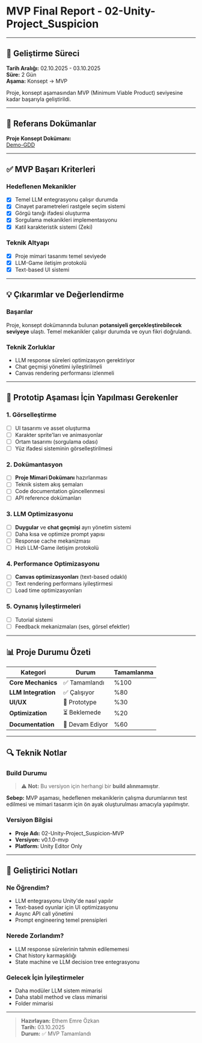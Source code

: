 # MVP Final Report - 02-Unity-Project_Suspicion

---

## 📅 Geliştirme Süreci

**Tarih Aralığı:** 02.10.2025 - 03.10.2025  
**Süre:** 2 Gün  
**Aşama:** Konsept → MVP

Proje, konsept aşamasından MVP (Minimum Viable Product) seviyesine kadar başarıyla geliştirildi.

---

## 📖 Referans Dokümanlar

**Proje Konsept Dokümanı:**  
[Demo-GDD](Docs/Demo-GDD/README.md)

---

## ✅ MVP Başarı Kriterleri

### Hedeflenen Mekanikler
- [x] Temel LLM entegrasyonu çalışır durumda
- [x] Cinayet parametreleri rastgele seçim sistemi
- [x] Görgü tanığı ifadesi oluşturma
- [x] Sorgulama mekanikleri implementasyonu
- [x] Katil karakteristik sistemi (Zeki)

### Teknik Altyapı
- [x] Proje mimari tasarımı temel seviyede
- [x] LLM-Game iletişim protokolü
- [x] Text-based UI sistemi

---

## 💡 Çıkarımlar ve Değerlendirme

### Başarılar
Proje, konsept dokümanında bulunan **potansiyeli gerçekleştirebilecek seviyeye** ulaştı. Temel mekanikler çalışır durumda ve oyun fikri doğrulandı.

### Teknik Zorluklar
- LLM response süreleri optimizasyon gerektiriyor
- Chat geçmişi yönetimi iyileştirilmeli
- Canvas rendering performansı izlenmeli

---

## 🔧 Prototip Aşaması İçin Yapılması Gerekenler

### 1. Görselleştirme
- [ ] UI tasarımı ve asset oluşturma
- [ ] Karakter sprite'ları ve animasyonlar
- [ ] Ortam tasarımı (sorgulama odası)
- [ ] Yüz ifadesi sisteminin görselleştirilmesi

### 2. Dokümantasyon
- [ ] **Proje Mimari Dokümanı** hazırlanması
- [ ] Teknik sistem akış şemaları
- [ ] Code documentation güncellenmesi
- [ ] API reference dokümanları

### 3. LLM Optimizasyonu
- [ ] **Duygular** ve **chat geçmişi** ayrı yönetim sistemi
- [ ] Daha kısa ve optimize prompt yapısı
- [ ] Response cache mekanizması
- [ ] Hızlı LLM-Game iletişim protokolü

### 4. Performance Optimizasyonu
- [ ] **Canvas optimizasyonları** (text-based odaklı)
- [ ] Text rendering performans iyileştirmesi
- [ ] Load time optimizasyonları

### 5. Oynanış İyileştirmeleri
- [ ] Tutorial sistemi
- [ ] Feedback mekanizmaları (ses, görsel efektler)

---

## 📊 Proje Durumu Özeti

| Kategori | Durum | Tamamlanma |
|----------|-------|------------|
| **Core Mechanics** | ✅ Tamamlandı | %100 |
| **LLM Integration** | ✅ Çalışıyor | %80 |
| **UI/UX** | 🚧 Prototype | %30 |
| **Optimization** | ⏳ Beklemede | %20 |
| **Documentation** | 📝 Devam Ediyor | %60 |

---

## 🔍 Teknik Notlar

### Build Durumu
> ⚠️ **Not:** Bu versiyon için herhangi bir **build alınmamıştır**. 

**Sebep:** MVP aşaması, hedeflenen mekaniklerin çalışma durumlarının test edilmesi ve mimari tasarım için ön ayak oluşturulması amacıyla yapılmıştır.

### Versiyon Bilgisi
- **Proje Adı:** 02-Unity-Project_Suspicion-MVP
- **Versiyon:** v0.1.0-mvp
- **Platform:** Unity Editor Only
---

## 📝 Geliştirici Notları

### Ne Öğrendim?
- LLM entegrasyonu Unity'de nasıl yapılır
- Text-based oyunlar için UI optimizasyonu
- Async API call yönetimi
- Prompt engineering temel prensipleri

### Nerede Zorlandım?
- LLM response sürelerinin tahmin edilememesi
- Chat history karmaşıklığı
- State machine ve LLM decision tree entegrasyonu

### Gelecek İçin İyileştirmeler
- Daha modüler LLM sistem mimarisi
- Daha stabil method ve class mimarisi
- Folder mimarisi
---

> **Hazırlayan:** Ethem Emre Özkan  
> **Tarih:** 03.10.2025  
> **Durum:** ✅ MVP Tamamlandı